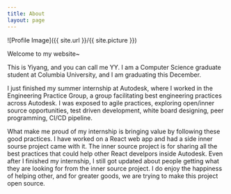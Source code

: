 ```yaml
---
title: About
layout: page
---
```

![Profile Image]({{ site.url }}/{{ site.picture }})


<p>Welcome to my website~ </p>

<p>This is Yiyang, and you can call me YY. I am a Computer Science graduate student at Columbia University, and I am graduating this December. </p>

<p>I just finished my summer internship at Autodesk, where I worked in the Engineering Practice Group, a group facilitating best engineering practices across Autodesk. I was exposed to agile practices, exploring open/inner source opportunities, test driven development, white board designing, peer programming, CI/CD pipeline.</p>

<p>What make me proud of my internship is bringing value by following these good practices. I have worked on a React web app and had a side inner sourse project came with it. The inner source project is for sharing all the best practices that could help other React develpors inside Autodesk. Even after I finished my internship, I still got updated about people getting what they are looking for from the inner source project. I do enjoy the happiness of helping other, and for greater goods, we are trying to make this project open source. </p>


